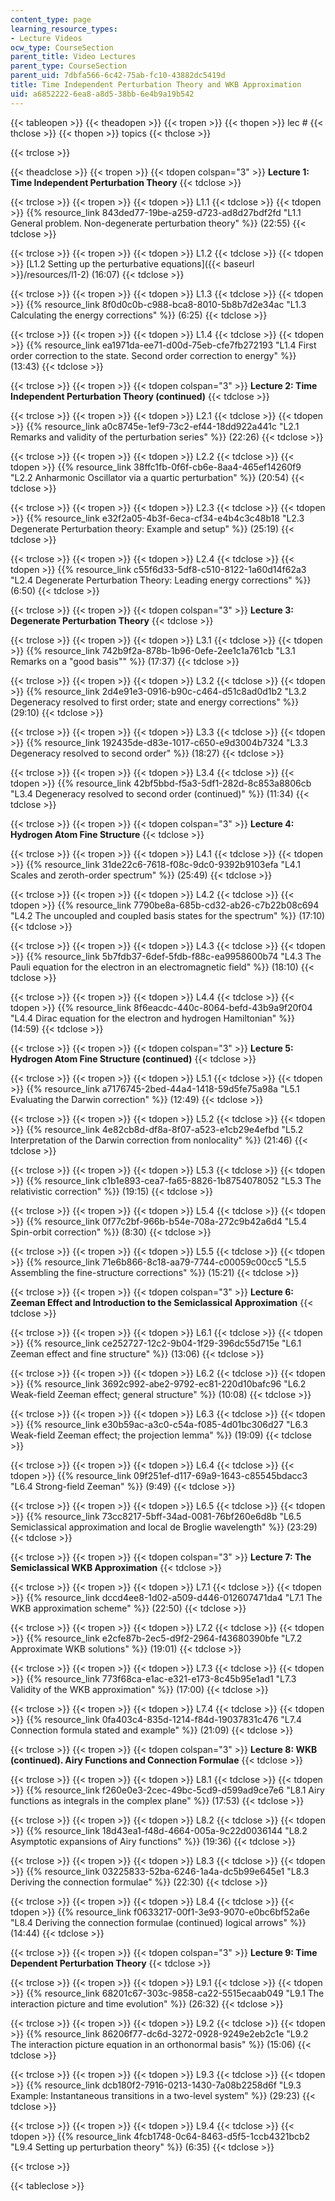```yaml
---
content_type: page
learning_resource_types:
- Lecture Videos
ocw_type: CourseSection
parent_title: Video Lectures
parent_type: CourseSection
parent_uid: 7dbfa566-6c42-75ab-fc10-43882dc5419d
title: Time Independent Perturbation Theory and WKB Approximation
uid: a6852222-6ea8-a8d5-38bb-6e4b9a19b542
---
```


{{< tableopen >}}
{{< theadopen >}}
{{< tropen >}}
{{< thopen >}}
lec #
{{< thclose >}}
{{< thopen >}}
topics
{{< thclose >}}

{{< trclose >}}

{{< theadclose >}}
{{< tropen >}}
{{< tdopen colspan="3" >}}
**Lecture 1: Time Independent Perturbation Theory**
{{< tdclose >}}

{{< trclose >}}
{{< tropen >}}
{{< tdopen >}}
L1.1
{{< tdclose >}}
{{< tdopen >}}
﻿{{% resource_link 843ded77-19be-a259-d723-ad8d27bdf2fd "L1.1 General problem. Non-degenerate perturbation theory" %}} (22:55)
{{< tdclose >}}

{{< trclose >}}
{{< tropen >}}
{{< tdopen >}}
L1.2
{{< tdclose >}}
{{< tdopen >}}
﻿[L1.2 Setting up the perturbative equations]({{< baseurl >}}/resources/l1-2) (16:07)
{{< tdclose >}}

{{< trclose >}}
{{< tropen >}}
{{< tdopen >}}
L1.3
{{< tdclose >}}
{{< tdopen >}}
{{% resource_link 8f0d0c0b-c988-bca8-8010-5b8b7d2e34ac "L1.3 Calculating the energy corrections" %}} (6:25)
{{< tdclose >}}

{{< trclose >}}
{{< tropen >}}
{{< tdopen >}}
L1.4
{{< tdclose >}}
{{< tdopen >}}
﻿{{% resource_link ea1971da-ee71-d00d-75eb-cfe7fb272193 "L1.4 First order correction to the state. Second order correction to energy" %}} (13:43)
{{< tdclose >}}

{{< trclose >}}
{{< tropen >}}
{{< tdopen colspan="3" >}}
**Lecture 2: Time Independent Perturbation Theory (continued)**
{{< tdclose >}}

{{< trclose >}}
{{< tropen >}}
{{< tdopen >}}
L2.1
{{< tdclose >}}
{{< tdopen >}}
﻿{{% resource_link a0c8745e-1ef9-73c2-ef44-18dd922a441c "L2.1 Remarks and validity of the perturbation series" %}} (22:26)
{{< tdclose >}}

{{< trclose >}}
{{< tropen >}}
{{< tdopen >}}
L2.2
{{< tdclose >}}
{{< tdopen >}}
﻿{{% resource_link 38ffc1fb-0f6f-cb6e-8aa4-465ef14260f9 "L2.2 Anharmonic Oscillator via a quartic perturbation" %}} (20:54)
{{< tdclose >}}

{{< trclose >}}
{{< tropen >}}
{{< tdopen >}}
L2.3
{{< tdclose >}}
{{< tdopen >}}
﻿﻿{{% resource_link e32f2a05-4b3f-6eca-cf34-e4b4c3c48b18 "L2.3 Degenerate Perturbation theory: Example and setup" %}} (25:19)
{{< tdclose >}}

{{< trclose >}}
{{< tropen >}}
{{< tdopen >}}
L2.4
{{< tdclose >}}
{{< tdopen >}}
﻿{{% resource_link c55f6d33-5df8-c510-8122-1a60d14f62a3 "L2.4 Degenerate Perturbation Theory: Leading energy corrections" %}} (6:50)
{{< tdclose >}}

{{< trclose >}}
{{< tropen >}}
{{< tdopen colspan="3" >}}
**Lecture 3: Degenerate Perturbation Theory**
{{< tdclose >}}

{{< trclose >}}
{{< tropen >}}
{{< tdopen >}}
L3.1
{{< tdclose >}}
{{< tdopen >}}
﻿{{% resource_link 742b9f2a-878b-1b96-0efe-2ee1c1a761cb "L3.1 Remarks on a \"good basis\"" %}} (17:37)
{{< tdclose >}}

{{< trclose >}}
{{< tropen >}}
{{< tdopen >}}
L3.2
{{< tdclose >}}
{{< tdopen >}}
﻿{{% resource_link 2d4e91e3-0916-b90c-c464-d51c8ad0d1b2 "L3.2 Degeneracy resolved to first order; state and energy corrections" %}} (29:10)
{{< tdclose >}}

{{< trclose >}}
{{< tropen >}}
{{< tdopen >}}
L3.3
{{< tdclose >}}
{{< tdopen >}}
﻿{{% resource_link 192435de-d83e-1017-c650-e9d3004b7324 "L3.3 Degeneracy resolved to second order" %}} (18:27)
{{< tdclose >}}

{{< trclose >}}
{{< tropen >}}
{{< tdopen >}}
L3.4
{{< tdclose >}}
{{< tdopen >}}
﻿{{% resource_link 42bf5bbd-f5a3-5df1-282d-8c853a8806cb "L3.4 Degeneracy resolved to second order (continued)" %}} (11:34)
{{< tdclose >}}

{{< trclose >}}
{{< tropen >}}
{{< tdopen colspan="3" >}}
**Lecture 4: Hydrogen Atom Fine Structure**
{{< tdclose >}}

{{< trclose >}}
{{< tropen >}}
{{< tdopen >}}
L4.1
{{< tdclose >}}
{{< tdopen >}}
﻿{{% resource_link 31de22c6-7618-f08c-9dc0-9392b9103efa "L4.1 Scales and zeroth-order spectrum" %}} (25:49)
{{< tdclose >}}

{{< trclose >}}
{{< tropen >}}
{{< tdopen >}}
L4.2
{{< tdclose >}}
{{< tdopen >}}
﻿{{% resource_link 7790be8a-685b-cd32-ab26-c7b22b08c694 "L4.2 The uncoupled and coupled basis states for the spectrum" %}} (17:10)
{{< tdclose >}}

{{< trclose >}}
{{< tropen >}}
{{< tdopen >}}
L4.3
{{< tdclose >}}
{{< tdopen >}}
﻿{{% resource_link 5b7fdb37-6def-5fdb-f88c-ea9958600b74 "L4.3 The Pauli equation for the electron in an electromagnetic field" %}} (18:10)
{{< tdclose >}}

{{< trclose >}}
{{< tropen >}}
{{< tdopen >}}
L4.4
{{< tdclose >}}
{{< tdopen >}}
﻿{{% resource_link 8f6eacdc-440c-8064-befd-43b9a9f20f04 "L4.4 Dirac equation for the electron and hydrogen Hamiltonian" %}} (14:59)
{{< tdclose >}}

{{< trclose >}}
{{< tropen >}}
{{< tdopen colspan="3" >}}
**Lecture 5: Hydrogen Atom Fine Structure (continued)**
{{< tdclose >}}

{{< trclose >}}
{{< tropen >}}
{{< tdopen >}}
L5.1
{{< tdclose >}}
{{< tdopen >}}
﻿{{% resource_link a7176745-2bed-44a4-1418-59d5fe75a98a "L5.1 Evaluating the Darwin correction" %}} (12:49)
{{< tdclose >}}

{{< trclose >}}
{{< tropen >}}
{{< tdopen >}}
L5.2
{{< tdclose >}}
{{< tdopen >}}
﻿{{% resource_link 4e82cb8d-df8a-8f07-a523-e1cb29e4efbd "L5.2 Interpretation of the Darwin correction from nonlocality" %}} (21:46)
{{< tdclose >}}

{{< trclose >}}
{{< tropen >}}
{{< tdopen >}}
L5.3
{{< tdclose >}}
{{< tdopen >}}
﻿{{% resource_link c1b1e893-cea7-fa65-8826-1b8754078052 "L5.3 The relativistic correction" %}} (19:15)
{{< tdclose >}}

{{< trclose >}}
{{< tropen >}}
{{< tdopen >}}
L5.4
{{< tdclose >}}
{{< tdopen >}}
﻿{{% resource_link 0f77c2bf-966b-b54e-708a-272c9b42a6d4 "L5.4 Spin-orbit correction" %}} (8:30)
{{< tdclose >}}

{{< trclose >}}
{{< tropen >}}
{{< tdopen >}}
L5.5
{{< tdclose >}}
{{< tdopen >}}
{{% resource_link 71e6b866-8c18-aa79-7744-c00059c00cc5 "L5.5 Assembling the fine-structure corrections" %}}﻿ (15:21)
{{< tdclose >}}

{{< trclose >}}
{{< tropen >}}
{{< tdopen colspan="3" >}}
**Lecture 6: Zeeman Effect and Introduction to the Semiclassical Approximation**
{{< tdclose >}}

{{< trclose >}}
{{< tropen >}}
{{< tdopen >}}
L6.1
{{< tdclose >}}
{{< tdopen >}}
{{% resource_link ce252727-12c2-9b04-1f29-396dc55d715e "L6.1 Zeeman effect and fine structure" %}} (13:06)
{{< tdclose >}}

{{< trclose >}}
{{< tropen >}}
{{< tdopen >}}
L6.2
{{< tdclose >}}
{{< tdopen >}}
{{% resource_link 3692c992-abe2-9792-ec81-220d10bafc96 "L6.2 Weak-field Zeeman effect; general structure" %}} (10:08)
{{< tdclose >}}

{{< trclose >}}
{{< tropen >}}
{{< tdopen >}}
L6.3
{{< tdclose >}}
{{< tdopen >}}
{{% resource_link e30b59ac-a3c0-c54a-f085-4d01bc306d27 "L6.3 Weak-field Zeeman effect; the projection lemma" %}}﻿ (19:09)
{{< tdclose >}}

{{< trclose >}}
{{< tropen >}}
{{< tdopen >}}
L6.4
{{< tdclose >}}
{{< tdopen >}}
{{% resource_link 09f251ef-d117-69a9-1643-c85545bdacc3 "L6.4 Strong-field Zeeman" %}} (9:49)
{{< tdclose >}}

{{< trclose >}}
{{< tropen >}}
{{< tdopen >}}
L6.5
{{< tdclose >}}
{{< tdopen >}}
{{% resource_link 73cc8217-5bff-34ad-0081-76bf260e6d8b "L6.5 Semiclassical approximation and local de Broglie wavelength" %}} (23:29)
{{< tdclose >}}

{{< trclose >}}
{{< tropen >}}
{{< tdopen colspan="3" >}}
**Lecture 7: The Semiclassical WKB Approximation**
{{< tdclose >}}

{{< trclose >}}
{{< tropen >}}
{{< tdopen >}}
L7.1
{{< tdclose >}}
{{< tdopen >}}
{{% resource_link dccd4ee8-1d02-a509-d446-012607471da4 "L7.1 The WKB approximation scheme" %}} (22:50)
{{< tdclose >}}

{{< trclose >}}
{{< tropen >}}
{{< tdopen >}}
L7.2
{{< tdclose >}}
{{< tdopen >}}
{{% resource_link e2cfe87b-2ec5-d9f2-2964-f43680390bfe "L7.2 Approximate WKB solutions" %}} (19:01)
{{< tdclose >}}

{{< trclose >}}
{{< tropen >}}
{{< tdopen >}}
L7.3
{{< tdclose >}}
{{< tdopen >}}
{{% resource_link 773f68ca-e1ac-e321-e173-8c45b95e1ad1 "L7.3 Validity of the WKB approximation" %}} (17:00)
{{< tdclose >}}

{{< trclose >}}
{{< tropen >}}
{{< tdopen >}}
L7.4
{{< tdclose >}}
{{< tdopen >}}
{{% resource_link 0fa403c4-835d-1214-f84d-19037831c476 "L7.4 Connection formula stated and example" %}}﻿ (21:09)
{{< tdclose >}}

{{< trclose >}}
{{< tropen >}}
{{< tdopen colspan="3" >}}
**Lecture 8: WKB (continued). Airy Functions and Connection Formulae**
{{< tdclose >}}

{{< trclose >}}
{{< tropen >}}
{{< tdopen >}}
L8.1
{{< tdclose >}}
{{< tdopen >}}
﻿{{% resource_link f260e0e3-2cec-49bc-5cd9-d599ad9ce7e6 "L8.1 Airy functions as integrals in the complex plane" %}} (17:53)
{{< tdclose >}}

{{< trclose >}}
{{< tropen >}}
{{< tdopen >}}
L8.2
{{< tdclose >}}
{{< tdopen >}}
﻿{{% resource_link 18d43ea1-f48d-4664-005a-9c22d0036144 "L8.2 Asymptotic expansions of Airy functions" %}} (19:36)
{{< tdclose >}}

{{< trclose >}}
{{< tropen >}}
{{< tdopen >}}
L8.3
{{< tdclose >}}
{{< tdopen >}}
﻿{{% resource_link 03225833-52ba-6246-1a4a-dc5b99e645e1 "L8.3 Deriving the connection formulae" %}} (22:30)
{{< tdclose >}}

{{< trclose >}}
{{< tropen >}}
{{< tdopen >}}
L8.4
{{< tdclose >}}
{{< tdopen >}}
{{% resource_link f0633217-00f1-3e93-9070-e0bc6bf52a6e "L8.4 Deriving the connection formulae (continued) logical arrows" %}} (14:44)
{{< tdclose >}}

{{< trclose >}}
{{< tropen >}}
{{< tdopen colspan="3" >}}
**Lecture 9: Time Dependent Perturbation Theory**
{{< tdclose >}}

{{< trclose >}}
{{< tropen >}}
{{< tdopen >}}
L9.1
{{< tdclose >}}
{{< tdopen >}}
{{% resource_link 68201c67-303c-9858-ca22-5515ecaab049 "L9.1 The interaction picture and time evolution" %}} (26:32)
{{< tdclose >}}

{{< trclose >}}
{{< tropen >}}
{{< tdopen >}}
L9.2
{{< tdclose >}}
{{< tdopen >}}
{{% resource_link 86206f77-dc6d-3272-0928-9249e2eb2c1e "L9.2 The interaction picture equation in an orthonormal basis" %}} (15:06)
{{< tdclose >}}

{{< trclose >}}
{{< tropen >}}
{{< tdopen >}}
L9.3
{{< tdclose >}}
{{< tdopen >}}
{{% resource_link dcb180f2-7916-0213-1430-7a08b2258d6f "L9.3 Example: Instantaneous transitions in a two-level system" %}} (29:23)
{{< tdclose >}}

{{< trclose >}}
{{< tropen >}}
{{< tdopen >}}
L9.4
{{< tdclose >}}
{{< tdopen >}}
{{% resource_link 4fcb1748-0c64-8463-d5f5-1ccb4321bcb2 "L9.4 Setting up perturbation theory" %}} (6:35)
{{< tdclose >}}

{{< trclose >}}

{{< tableclose >}}
